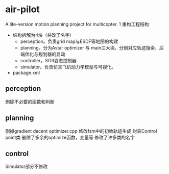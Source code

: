 # air-pilot
A lite-version motion planning project for multicopter.
1 重构工程结构
  - 结构拆解为4块（并改了名字）
    - perception。负责grid map与ESDF等地图的构建
    - planning。分为Astar optimizer 与 main三大块。分别对应轨迹搜索，后端优化与规划器的启动
    - controller。SO3姿态控制器
    - simulator。负责仿真飞机动力学模型与可视化。
- package.xml

## perception
删除不必要的函数和判断
## planning
删掉gradient decent optimizer.cpp
修改fsm中的初始轨迹生成
封装Control point类
删除了多余的optimize函数，变量等
修改了许多类的名字
## control 

Simulator部分不修改